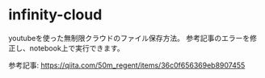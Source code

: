# infinity-cloud
youtubeを使った無制限クラウドのファイル保存方法。
参考記事のエラーを修正し、notebook上で実行できます。


参考記事: https://qiita.com/50m_regent/items/36c0f656369eb8907455

